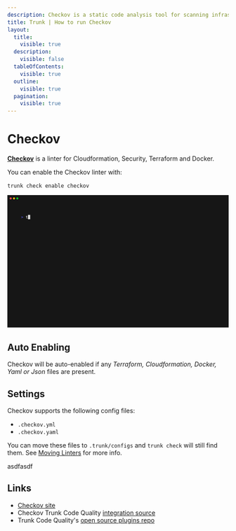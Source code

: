 ```yaml
---
description: Checkov is a static code analysis tool for scanning infrastructure as code. It identifies misconfigurations in IaC files that could lead to security breaches.
title: Trunk | How to run Checkov
layout:
  title:
    visible: true
  description:
    visible: false
  tableOfContents:
    visible: true
  outline:
    visible: true
  pagination:
    visible: true
---
```


# Checkov

[**Checkov**](https://github.com/bridgecrewio/checkov) is a linter for Cloudformation, Security, Terraform and Docker.

You can enable the Checkov linter with:

```shell
trunk check enable checkov
```
![checkov example output](/.gitbook/assets/checkov.gif)
## Auto Enabling

Checkov will be auto-enabled if any *Terraform, Cloudformation, Docker, Yaml or Json* files are present.

## Settings

Checkov supports the following config files:
* `.checkov.yml`
* `.checkov.yaml`

You can move these files to `.trunk/configs` and `trunk check` will still find them. See [Moving Linters](../configure-linters.md#moving-linters) for more info.





asdfasdf



## Links

- [Checkov site](https://github.com/bridgecrewio/checkov)
- Checkov Trunk Code Quality [integration source](https://github.com/trunk-io/plugins/tree/main/linters/checkov)
- Trunk Code Quality's [open source plugins repo](https://github.com/trunk-io/plugins/tree/main)
